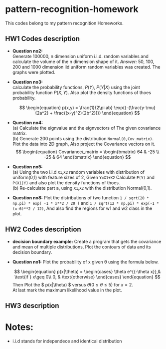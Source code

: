 # pattern-recognition-homework
This codes belong to my pattern recognition Homeworks.

## HW1 Codes description
- **Question no2:**<br>
  Generate 100000, n dimension uniform i.i.d. random variables and calculate the volume of the n dimension shape of it.
  *Answer:* 50, 100, 200 and 1000 dimension iid uniform random variables was created. The graphs were plotted. 
- **Question no3:** <br>
  calculate the probability functions, $P(Y)$, $P(Y|X)$ using the joint probability function $P(X,Y)$. Also plot the density functions of thoes probability. <br>
  
 
   $$
   \begin{equation}
   p(x,y) = \frac{1}{2\pi ab} \exp({-(\frac{y-\mu}{2a^2} + \frac{(x-y)^2}{2b^2})})
   \end{equation}
   $$
 
- **Question no4:** <br>
   (a) Calculate the eignvalue and the eignvectors of The given covariance matrix. <br>
   (b) Generate 200 points using the distribution ```Normal(0,Cov_matrix)```. Plot the data into 2D graph, Also project the Covariance vectors on it.
  $$
  \begin{equation}
   Covariance\_matrix =
    \begin{bmatrix}
      64 & -25 \\
      -25 & 64
    \end{bmatrix}
   \end{equation}
$$
- **Question no5:** <br>
   (a) Using the two i.i.d ```X1```,```X2``` random variables with distribution of uniform(0,1) with feature sizes of 2, Given ```Y=X1+X2``` Calculate ```P(Y)``` and ```P(X1|Y)``` and also plot the density functions of thoes. <br>
   (b) Re-calculate part a, using ```X1```,```X2``` with the distribution Normal(0,1).
- **Question no8:**
    Plot the distributions of two function ```1 / sqrt(20 * np.pi) * exp( -1 * x**2 / 20 )``` and ```1 / sqrt(12 * np.pi) * exp(-1 * (x-6)**2 / 12)```, And also find the regions for w1 and w2 class in the plot.
    
 ## HW2 Codes description
 - **decision boundary example:** Create a program that gets the covariance and mean of multiple distributions, Plot the contours of data and its decision boundary.
 - **Question no1:** 
   Plot the probability of x given θ using the formula below. <br>

   $$
   \begin{equation}
    p(x|\theta) = 
    \begin{cases}
     \theta e^{{-\theta  x}},& \text{if } x\geq 0\\
     0,      & \text{otherwise}
    \end{cases}
   \end{equation}
   $$
   Then Plot the $ p(x|\theta) $ versus $\theta (0 \leq \theta \leq 5)$ for $x = 2$. 
   <br>
   At last mark the maximum likelihood value in the plot.
## HW3 description

 # Notes:
 - i.i.d stands for independece and identical distribution
